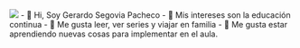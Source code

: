 <img src="pxfuel.jpg"/>
- 👋 Hi, Soy Gerardo Segovia Pacheco
- 👀 Mis intereses son la educación continua
- 🌱 Me gusta leer, ver series y viajar en familia
- 💞️ Me gusta estar aprendiendo nuevas cosas para implementar en el aula.


<!---
CeresBlueIce/CeresBlueIce is a ✨ special ✨ repository because its `README.md` (this file) appears on your GitHub profile.
You can click the Preview link to take a look at your changes.
--->
